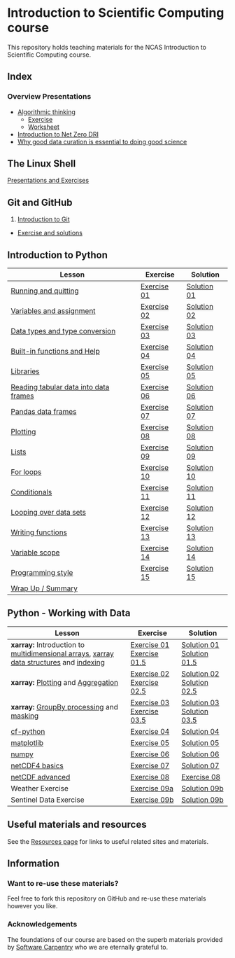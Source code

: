 # Introduction to Scientific Computing course
This repository holds teaching materials for the NCAS Introduction to Scientific Computing course.  

## Index  
### Overview Presentations  
* [Algorithmic thinking](https://github.com/ncasuk/ncas-isc/blob/main/working_practices/Algorithmic_thinking.pdf)  
    * [Exercise](https://github.com/ncasuk/ncas-isc/blob/main/working_practices/Algorithmic_thinking_exercise_1.pdf)  
    * [Worksheet](https://github.com/ncasuk/ncas-isc/blob/main/working_practices/Algorithmic_thinking_exercise_1_worksheet.pdf)
* [Introduction to Net Zero DRI](https://github.com/ncasuk/ncas-isc/blob/main/working_practices/Introduction_to_Net_Zero.pdf)
* [Why good data curation is essential to doing good science](https://github.com/ncasuk/ncas-isc/blob/main/working_practices/Why_good_data_management_is_essential_for_good_science.pdf)  

## The Linux Shell  
[Presentations and Exercises](https://ncasuk.github.io/ncas-isc-shell/) 

## Git and GitHub
1. [Introduction to Git](https://github.com/ncasuk/ncas-isc/blob/main/version_control/01_git_intro.pdf)
* [Exercise and solutions](https://github.com/ncasuk/ncas-isc/blob/main/version_control/01_git_exercise.md) 

## Introduction to Python

| Lesson | Exercise | Solution |
| ------ | -------- | -------- |
| [Running and quitting](https://swcarpentry.github.io/python-novice-gapminder/01-run-quit.html) | [Exercise 01](/python-intro/exercises/ex01_running_notebooks.ipynb) | [Solution 01](/python-intro/solutions/ex01_running_notebooks.ipynb) |
| [Variables and assignment](https://swcarpentry.github.io/python-novice-gapminder/02-variables.html) | [Exercise 02](/python-intro/exercises/ex02_variables_assignment.ipynb) | [Solution 02](/python-intro/solutions/ex02_variables_assignment.ipynb) |
| [Data types and type conversion](https://swcarpentry.github.io/python-novice-gapminder/03-types-conversion.html) | [Exercise 03](/python-intro/exercises/ex03_data_types.ipynb) | [Solution 03](/python-intro/solutions/ex03_data_types.ipynb) |
| [Built-in functions and Help](https://swcarpentry.github.io/python-novice-gapminder/04-built-in.html) | [Exercise 04](/python-intro/exercises/ex04_built_in_functions.ipynb) | [Solution 04](/python-intro/solutions/ex04_built_in_functions.ipynb) |
| [Libraries](https://swcarpentry.github.io/python-novice-gapminder/06-libraries.html) | [Exercise 05](/python-intro/exercises/ex05_libraries.ipynb) | [Solution 05](/python-intro/solutions/ex05_libraries.ipynb) |
| [Reading tabular data into data frames](https://swcarpentry.github.io/python-novice-gapminder/07-reading-tabular.html) | [Exercise 06](/python-intro/exercises/ex06_dataframes.ipynb) | [Solution 06](/python-intro/solutions/ex06_dataframes.ipynb) |
| [Pandas data frames](https://swcarpentry.github.io/python-novice-gapminder/08-data-frames.html) | [Exercise 07](/python-intro/exercises/ex07_pandas_dataframes.ipynb) | [Solution 07](/python-intro/solutions/ex07_pandas_dataframes.ipynb) |
| [Plotting](https://swcarpentry.github.io/python-novice-gapminder/09-plotting.html) | [Exercise 08](/python-intro/exercises/ex08_plotting.ipynb) | [Solution 08](/python-intro/solutions/ex08_plotting.ipynb) |
| [Lists](https://swcarpentry.github.io/python-novice-gapminder/11-lists.html) | [Exercise 09](/python-intro/exercises/ex09_lists.ipynb) | [Solution 09](/python-intro/solutions/ex09_lists.ipynb) |
| [For loops](https://swcarpentry.github.io/python-novice-gapminder/12-for-loops.html) | [Exercise 10](/python-intro/exercises/ex10_for_loops.ipynb) | [Solution 10](/python-intro/solutions/ex10_for_loops.ipynb) |
| [Conditionals](https://swcarpentry.github.io/python-novice-gapminder/13-conditionals.html) | [Exercise 11](/python-intro/exercises/ex11_conditionals.ipynb) | [Solution 11](/python-intro/solutions/ex11_conditionals.ipynb) |
| [Looping over data sets](https://swcarpentry.github.io/python-novice-gapminder/14-looping-data-sets.html) | [Exercise 12](/python-intro/exercises/ex12_looping_data_sets.ipynb) | [Solution 12](/python-intro/solutions/ex12_looping_data_sets.ipynb) |
| [Writing functions](https://swcarpentry.github.io/python-novice-gapminder/16-writing-functions.html) | [Exercise 13](/python-intro/exercises/ex13_writing_functions.ipynb) | [Solution 13](/python-intro/solutions/ex13_writing_functions.ipynb) |
| [Variable scope](https://swcarpentry.github.io/python-novice-gapminder/17-scope.html) | [Exercise 14](/python-intro/exercises/ex14_variable_scope.ipynb) | [Solution 14](/python-intro/solutions/ex14_variable_scope.ipynb) |
| [Programming style](https://swcarpentry.github.io/python-novice-gapminder/18-style.html) | [Exercise 15](/python-intro/exercises/ex15_programming_style.ipynb) | [Solution 15](/python-intro/solutions/ex15_programming_style.ipynb) |
| [Wrap Up / Summary](/python-intro/exercises/ex16_wrap_up.ipynb) |

## Python - Working with Data

| Lesson | Exercise | Solution |
| ------ | -------- | -------- |
| __xarray:__ Introduction to [multidimensional arrays](https://tutorial.xarray.dev/fundamentals/01_data_structures.html), [xarray data structures](https://tutorial.xarray.dev/fundamentals/01_datastructures.html) and [indexing](https://tutorial.xarray.dev/fundamentals/02.1_indexing_Basic.html) | [Exercise 01](/python-data/exercises/ex01_xr_intro.ipynb) [Exercise 01.5](/python-data/exercises/ex01.5_xr_label_based_indexing.ipynb)| [Solution 01](/python-data/solutions/ex01_xarray_intro.ipynb) [Solution 01.5](/python-data/solutions/ex01.5_xr_label_based_indexing.ipynb)|
| __xarray:__ [Plotting](https://tutorial.xarray.dev/fundamentals/04.1_basic_plotting.html) and [Aggregation](https://tutorial.xarray.dev/fundamentals/03.1_computation_with_xarray.html) | [Exercise 02](/python-data/exercises/ex02_xr_plotting.ipynb) [Exercise 02.5](/python-data/exercises/ex02.5_xr_aggregation.ipynb)| [Solution 02](/python-data/solutions/ex02_plotting.ipynb) [Solution 02.5](/python-data/solutions/ex02.5_xr_aggregation.ipynb)|
| __xarray:__ [GroupBy processing](https://tutorial.xarray.dev/fundamentals/03.2_groupby_with_xarray.html) and [masking](https://tutorial.xarray.dev/intermediate/indexing/boolean-masking-indexing.html) | [Exercise 03](/python-data/exercises/ex03_xr_groupby.ipynb) [Exercise 03.5](/python-data/exercises/ex03.5_xr_masking.ipynb)| [Solution 03](/python-data/solutions/ex03_groupby.ipynb) [Solution 03.5](/python-data/solutions/ex03.5_masking.ipynb)|
| [cf-python]() | [Exercise 04](/python-data/exercises/ex04_cf_python.ipynb) | [Solution 04](/python-data/solutions/ex04_cf_python.ipynb) |
| [matplotlib](https://matplotlib.org/stable/users/explain/quick_start.html) | [Exercise 05](/python-data/exercises/ex05_matplotlib.ipynb) | [Solution 05](/python-data/solutions/ex05_matplotlib.ipynb) |
| [numpy](https://numpy.org/doc/stable/user/quickstart.html) | [Exercise 06](/python-data/exercises/ex06_numpy.ipynb) | [Solution 06](/python-data/solutions/ex06_numpy.ipynb) |
| [netCDF4 basics](https://unidata.github.io/netcdf4-python/#tutorial) | [Exercise 07](/python-data/exercises/ex07_netcdf4_basics.ipynb) | [Solution 07](/python-data/solutions/ex07_netcdf4_basics.ipynb) | 
| [netCDF advanced](https://unidata.github.io/netcdf4-python/#dealing-with-time-coordinates) | [Exercise 08](/python-data/exercises/ex08_netcdf4_advanced.ipynb) | [Exercise 08](/python-data/solutions/ex08_netcdf4_advanced.ipynb) |
| Weather Exercise | [Exercise 09a](/python-data/exercises/ex09a_weather_api.ipynb) | [Solution 09b](/python-data/solutions/ex09a_weather_api.ipynb) |
| Sentinel Data Exercise | [Exercise 09b](/python-data/exercises/ex09b_satellite_data.ipynb) | [Solution 09b](/python-data/solutions/ex09b_satellite_data.ipynb) |


## Useful materials and resources

See the [Resources page](resources.md) for links to useful related sites and materials.

## Information  
### Want to re-use these materials?  
Feel free to fork this repository on GitHub and re-use these materials however you like.  

### Acknowledgements  
The foundations of our course are based on the superb materials provided by [Software Carpentry](https://software-carpentry.org/) who we are eternally grateful to. 
